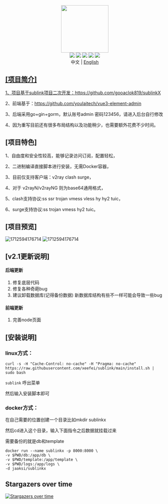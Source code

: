 <div align="center">
<img src="webs/src/assets/logo.png" width="150px" height="150px" />
</div>

<div align="center">
    <img src="https://img.shields.io/badge/Vue-5.0.8-brightgreen.svg"/>
    <img src="https://img.shields.io/badge/Go-1.22.0-green.svg"/>
    <img src="https://img.shields.io/badge/Element Plus-2.6.1-blue.svg"/>
    <img src="https://img.shields.io/badge/license-MIT-green.svg"/>
    <a href="https://t.me/XUI_CN" target="_blank">
        <img src="https://img.shields.io/badge/TG-交流群-orange.svg"/>
    </a>
    <div align="center"> 中文 | <a href="README.en-US.md">English</div>
</div>

## [项目简介]

1、项目基于sublink项目二次开发：https://github.com/gooaclok819/sublinkX

2、前端基于：https://github.com/youlaitech/vue3-element-admin

3、后端采用go+gin+gorm，默认账号admin 密码123456，请进入后台自行修改

4、因为重写目前还有很多布局结构以及功能稍少，也需要额外花费不少时间。

## [项目特色]

1、自由度和安全性较高，能够记录访问订阅，配置轻松，

2、二进制编译直接脚本进行安装，无需Docker容器，

3、目前仅支持客户端：v2ray clash surge，

4、对于 v2rayN/v2rayNG 则为base64通用格式，

5、clash支持协议:ss ssr trojan vmess vless hy hy2 tuic，

6、surge支持协议:ss trojan vmess hy2 tuic。

## [项目预览]

![1712594176714](webs/src/assets/1.png)
![1712594176714](webs/src/assets/2.png)

## [v2.1更新说明]

#### 后端更新

1. 修复底层代码
2. 修复各种奇葩bug
3. 建议卸载数据库(记得备份数据) 新数据库结构有些不一样可能会导致一些bug

#### 前端更新

1. 完善node页面




## [安装说明]
### linux方式：
```
curl -s -H "Cache-Control: no-cache" -H "Pragma: no-cache" https://raw.githubusercontent.com/xeefei/sublink/main/install.sh | sudo bash
```

```sublink``` 呼出菜单

然后输入安装脚本即可

### docker方式：

在自己需要的位置创建一个目录比如mkdir sublinkx

然后cd进入这个目录，输入下面指令之后数据就挂载过来

需要备份的就是db和template
```
docker run --name sublinkx -p 8000:8000 \
-v $PWD/db:/app/db \
-v $PWD/template:/app/template \
-v $PWD/logs:/app/logs \
-d jaaksi/sublinkx
```


## Stargazers over time
[![Stargazers over time](https://starchart.cc/xeefei/sublink.svg?variant=adaptive)](https://starchart.cc/xeefei/sublink)

